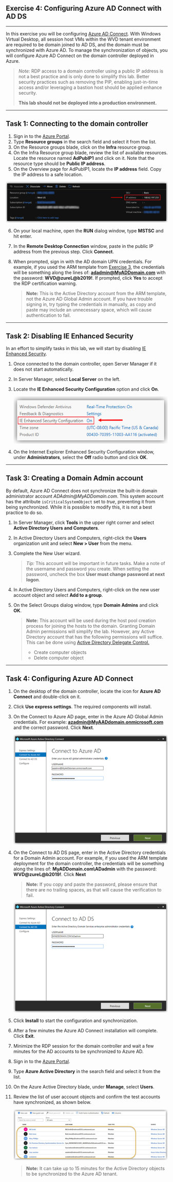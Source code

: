 Exercise 4: Configuring Azure AD Connect with AD DS
---------------------------------------------------
---
In this exercise you will be configuring [Azure AD Connect](https://docs.microsoft.com/en-us/azure/active-directory/hybrid/whatis-azure-ad-connect). With Windows Virtual Desktop, all session host VMs within the WVD tenant environment are required to be domain joined to AD DS, and the domain must be synchronized with Azure AD. To manage the synchronization of objects, you will configure Azure AD Connect on the domain controller deployed in Azure.

> *Note:* RDP access to a domain controller using a public IP address is not a best practice and is 
> only done to simplify this lab. Better security practices such as removing the PIP,
> enabling just-in-time access and/or leveraging a bastion host should be applied enhance security. 
>
> **This lab should not be deployed into a production environment.**
---
## Task 1: Connecting to the domain controller 
1. Sign in to the [Azure Portal](https://portal.azure.com/).                                                                                    
2. Type **Resource groups** in the search field and select it from the list. 
3. On the Resource groups blade, click on the **Infra** resource group. 
4. On the Infra Resource group blade, review the list of available resources. Locate the resource named **AdPubIP1** and click on it. Note that the resource type should be **Public IP address**.
5. On the Overview page for AdPubIP1, locate the **IP address** field. Copy the IP address to a safe location.

![PreReqs-Ex04000.png](attachments/PreReqs-Ex04000-4449308a-6098-4445-8bb7-a20c54dae18e.png)

6. On your local machine, open the **RUN** dialog window, type **MSTSC** and hit enter.
7. In the **Remote Desktop Connection** window, paste in the public IP address from the previous step. Click **Connect**.
8. When prompted, sign in with the AD domain UPN credentials. For example, if you used the ARM template from [Exercise 3](/Windows-Virtual-Desktop-on-Azure-Lab/Prerequisites/Exercise-3:-Deploying-Azure-Infrastructure-and-AD-DS), the credentials will be something along the lines of: **adadmin@MyADDomain.com** with the password: **WVD\@zureL\@b2019!**. If prompted, click **Yes** to accept the RDP certification warning.

   > **Note:** This is the Active Directory account from the ARM template, not the
   > Azure AD Global Admin account. If you have trouble signing in, try typing 
   > the credentials in manually, as copy and paste may include an unnecessary 
   > space, which will cause authentication to fail.
   
---

## Task 2: Disabling IE Enhanced Security

In an effort to simplify tasks in this lab, we will start by disabling [IE Enhanced Security](https://docs.microsoft.com/en-us/windows-hardware/customize/desktop/unattend/microsoft-windows-ie-esc).
1. Once connected to the domain controller, open Server Manager if it does not start automatically.
2. In Server Manager, select **Local Server** on the left.
3. Locate the **IE Enhanced Security Configuration** option and click **On**. 

   ![PreReqs-Ex04001.png](attachments/PreReqs-Ex04001-60859cbe-bd9f-4207-9fee-fe148d72f832.png)
  
4. On the Internet Explorer Enhanced Security Configuration window, under **Administrators**, select the **Off** radio button and click **OK**.
---
## Task 3: Creating a Domain Admin account
By default, Azure AD Connect does not synchronize the built-in domain administrator account *ADAdmin\@MyADDomain.com*. This system account has the attribute `isCriticalSystemObject` set to *true*, preventing it from being synchronized. While it is possible to modify this, it is not a best practice to do so.   
1. In Server Manager, click **Tools** in the upper right corner and select **Active Directory Users and Computers**.
2. In Active Directory Users and Computers, right-click the **Users** organization unit and select **New > User** from the menu.
3. Complete the New User wizard.

   > *Tip:* This account will be important in future tasks. Make a note of the username and password 
   > you create. When setting the password, uncheck the box **User must change password at next logon**. 

4. In Active Directory Users and Computers, right-click on the new user account object and select **Add to a group**. 
5. On the Select Groups dialog window, type **Domain Admins** and click **OK**.

   > **Note:** This account will be used during the host pool creation process for joining the hosts 
   > to the domain. Granting Domain Admin permissions will simplify the lab. However, any Active
   > Directory account that has the following permissions will suffice. This can
   > be done using [Active Directory Delegate
   > Control.](https://danielengberg.com/domain-join-permissions-delegate-active-directory/)
   >
   > - Create computer objects
   > - Delete computer object
 ---
## Task 4: Configuring Azure AD Connect                                                                                                                                                                                                                                         
1. On the desktop of the domain controller, locate the icon for **Azure AD Connect** and double-click on it.                                                                                                                                                                      
2. Click **Use express settings**. The required components will install.
3. On the Connect to Azure AD page, enter in the Azure AD Global Admin credentials. For example: **azadmin@MyAADdomain.onmicrosoft.com** and the correct password. Click **Next**.

   ![PreReqs-Ex04002.png](attachments/PreReqs-Ex04002-6e2531df-f353-4fb7-968d-35ecbc9c3dd2.png)

4. On the Connect to AD DS page, enter in the Active Directory credentials for a Domain Admin account. For example, if you used the ARM template deployment for the domain controller, the credentials will be something along the lines of: **MyADDomain.com\ADadmin** with the password: **WVD\@zureL\@b2019!**. Click **Next**

   > **Note:** If you copy and paste the password, please ensure that there are no trailing
   > spaces, as that will cause the verification to fail.

   ![PreReqs-Ex04003.png](attachments/PreReqs-Ex04003-93508a60-d85c-471e-aa49-ae8b99667c67.png)

5. Click **Install** to start the configuration and synchronization.   
6. After a few minutes the Azure AD Connect installation will complete. Click **Exit**.
7. Minimize the RDP session for the domain controller and wait a few minutes for the AD accounts to 
be synchronized to Azure AD.
8. Sign in to the [Azure Portal](https://portal.azure.com/).
9. Type **Azure Active Directory** in the search field and select it from the list.
10. On the Azure Active Directory blade, under **Manage**, select **Users**.
11. Review the list of user account objects and confirm the test accounts have synchronized, as shown below. 

    ![PreReqs-Ex04004.png](attachments/PreReqs-Ex04004-c7bd59b0-8079-4b82-a90e-9571723695b2.png)

    > **Note:** It can take up to 15 minutes for the Active Directory objects to be synchronized to the 
    > Azure AD tenant.

